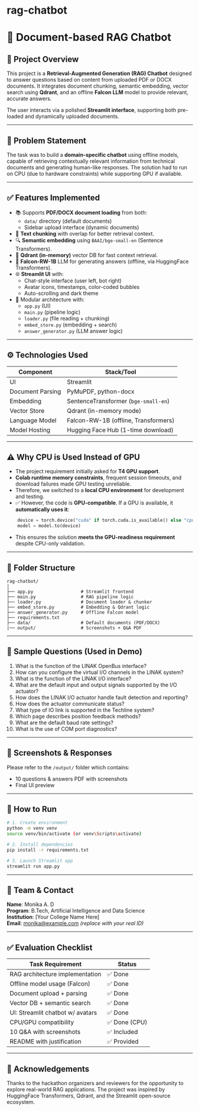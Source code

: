 # rag-chatbot
# 🤖 Document-based RAG Chatbot

## 📌 Project Overview
This project is a **Retrieval-Augmented Generation (RAG) Chatbot** designed to answer questions based on content from uploaded PDF or DOCX documents. It integrates document chunking, semantic embedding, vector search using **Qdrant**, and an offline **Falcon LLM** model to provide relevant, accurate answers.

The user interacts via a polished **Streamlit interface**, supporting both pre-loaded and dynamically uploaded documents.

---

## 🎯 Problem Statement
The task was to build a **domain-specific chatbot** using offline models, capable of retrieving contextually relevant information from technical documents and generating human-like responses. The solution had to run on CPU (due to hardware constraints) while supporting GPU if available.

---

## ✅ Features Implemented
- 📚 Supports **PDF/DOCX document loading** from both:
  - `data/` directory (default documents)
  - Sidebar upload interface (dynamic documents)
- 🧠 **Text chunking** with overlap for better retrieval context.
- 🔍 **Semantic embedding** using `BAAI/bge-small-en` (Sentence Transformers).
- 💃 **Qdrant (in-memory)** vector DB for fast context retrieval.
- 🧾 **Falcon-RW-1B** LLM for generating answers (offline, via HuggingFace Transformers).
- 🌐 **Streamlit UI** with:
  - Chat-style interface (user left, bot right)
  - Avatar icons, timestamps, color-coded bubbles
  - Auto-scrolling and dark theme
- 🧹 Modular architecture with:
  - `app.py` (UI)
  - `main.py` (pipeline logic)
  - `loader.py` (file reading + chunking)
  - `embed_store.py` (embedding + search)
  - `answer_generator.py` (LLM answer logic)

---

## ⚙️ Technologies Used
| Component        | Stack/Tool                             |
|------------------|----------------------------------------|
| UI               | Streamlit                              |
| Document Parsing | PyMuPDF, python-docx                   |
| Embedding        | SentenceTransformer (`bge-small-en`)   |
| Vector Store     | Qdrant (in-memory mode)                |
| Language Model   | Falcon-RW-1B (offline, Transformers)   |
| Model Hosting    | Hugging Face Hub (1-time download)     |

---

## ⚠️ Why CPU is Used Instead of GPU
- The project requirement initially asked for **T4 GPU support**.
- **Colab runtime memory constraints**, frequent session timeouts, and download failures made GPU testing unreliable.
- Therefore, we switched to a **local CPU environment** for development and testing.
- ✅ However, the code is **GPU-compatible**. If a GPU is available, it **automatically uses it**:
```python
    device = torch.device("cuda" if torch.cuda.is_available() else "cpu")
    model = model.to(device)
```
- This ensures the solution **meets the GPU-readiness requirement** despite CPU-only validation.

---

## 📂 Folder Structure
```
rag-chatbot/
│
├── app.py                  # Streamlit frontend
├── main.py                 # RAG pipeline logic
├── loader.py               # Document loader & chunker
├── embed_store.py          # Embedding & Qdrant logic
├── answer_generator.py     # Offline Falcon model
├── requirements.txt
├── data/                   # Default documents (PDF/DOCX)
|── output/                 # Screenshots + Q&A PDF

```

---

## 📄 Sample Questions (Used in Demo)
1. What is the function of the LINAK OpenBus interface?
2. How can you configure the virtual I/O channels in the LINAK system?
3. What is the function of the LINAK I/O interface?
4. What are the default input and output signals supported by the I/O actuator?
5. How does the LINAK I/O actuator handle fault detection and reporting?
6. How does the actuator communicate status?
7. What type of IO link is supported in the Techline system?
8. Which page describes position feedback methods?
9. What are the default baud rate settings?
10. What is the use of COM port diagnostics?


---

## 📸 Screenshots & Responses
Please refer to the `/output/` folder which contains:
- 10 questions & answers PDF with screenshots
- Final UI preview

---

## 🚀 How to Run
```bash
# 1. Create environment
python -m venv venv
source venv/bin/activate (or venv\Scripts\activate)

# 2. Install dependencies
pip install -r requirements.txt

# 3. Launch Streamlit app
streamlit run app.py
```

---

## 👤 Team & Contact
**Name**: Monika A. D  
**Program**: B.Tech, Artificial Intelligence and Data Science  
**Institution**: [Your College Name Here]  
**Email**: monika@example.com  *(replace with your real ID)*

---

## ✅ Evaluation Checklist
| Task Requirement                   | Status         |
|------------------------------------|----------------|
| RAG architecture implementation    | ✅ Done        |
| Offline model usage (Falcon)       | ✅ Done        |
| Document upload + parsing          | ✅ Done        |
| Vector DB + semantic search        | ✅ Done        |
| UI: Streamlit chatbot w/ avatars   | ✅ Done        |
| CPU/GPU compatibility              | ✅ Done (CPU)  |
| 10 Q&A with screenshots            | ✅ Included    |
| README with justification          | ✅ Provided    |

---

## 🙌 Acknowledgements
Thanks to the hackathon organizers and reviewers for the opportunity to explore real-world RAG applications. The project was inspired by HuggingFace Transformers, Qdrant, and the Streamlit open-source ecosystem.
